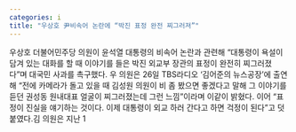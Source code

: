 ```yaml
---
categories: i
title: "우상호 尹비속어 논란에 “박진 표정 완전 찌그러져”"
---
```

우상호 더불어민주당 의원이 윤석열 대통령의 비속어 논란과 관련해 “대통령이 욕설이 담겨 있는 대화를 할 때 이야기를 들은 박진 외교부 장관의 표정이 완전히 찌그러졌다”며 대국민 사과를 촉구했다. 우 의원은 26일 TBS라디오 ‘김어준의 뉴스공장’에 출연해 “전에 카메라가 돌고 있을 때 김성원 의원이 비 좀 봤으면 좋겠다고 말해 그 이야기를 듣던 권성동 원내대표 얼굴이 찌그러졌는데 그런 느낌”이라며 이같이 밝혔다. 이어 “표정이 진실을 얘기하는 것이다. 이제 대통령이 외교 하러 간다고 하면 걱정이 된다”고 덧붙였다.김 의원은 지난 1